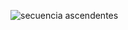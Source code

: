 ![secuencia ascendentes](https://user-images.githubusercontent.com/30559667/103111457-285a4d00-461b-11eb-9305-f364eb5c8bcb.PNG)
